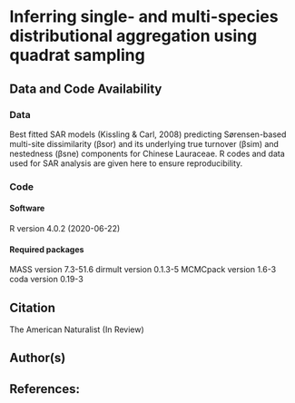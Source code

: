 # Inferring single- and multi-species distributional aggregation using quadrat sampling

## Data and Code Availability

###  Data
Best fitted SAR models (Kissling & Carl, 2008) predicting Sørensen-based multi-site dissimilarity (βsor) and its underlying true turnover (βsim) and nestedness (βsne) components for Chinese Lauraceae. R codes and data used for SAR analysis are given here to ensure reproducibility.

###  Code
#### Software
R version 4.0.2 (2020-06-22)
#### Required packages
MASS version 7.3-51.6
dirmult version 0.1.3-5
MCMCpack version 1.6-3
coda version 0.19-3



## Citation

The American Naturalist (In Review)


## Author(s)

## References: 


